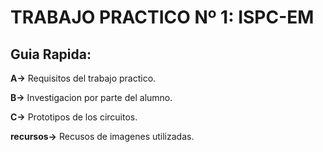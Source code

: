 # TRABAJO PRACTICO Nº 1: ISPC-EM

## Guia Rapida:

**A→** Requisitos del trabajo practico.

**B→** Investigacion por parte del alumno.

**C→** Prototipos de los circuitos.

**recursos→** Recusos de imagenes utilizadas.
